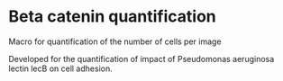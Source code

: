 # Beta catenin quantification
 Macro for quantification of the number of cells per image
 
 Developed for the quantification of impact of Pseudomonas aeruginosa lectin lecB on cell adhesion.
 

